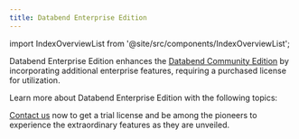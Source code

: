 ```yaml
---
title: Databend Enterprise Edition
---
```

import IndexOverviewList from '@site/src/components/IndexOverviewList';

Databend Enterprise Edition enhances the [Databend Community Edition](../00-dce/index.md) by incorporating additional enterprise features, requiring a purchased license for utilization.

Learn more about Databend Enterprise Edition with the following topics:

<IndexOverviewList />

[Contact us](https://www.databend.com/contact-us/) now to get a trial license and be among the pioneers to experience the extraordinary features as they are unveiled.